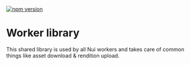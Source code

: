 <!--- when a new release happens, the VERSION and URL in the badge have to be manually updated because it's a private registry --->
[![npm version](https://img.shields.io/badge/%40nui%2Flibrary-0.0.11-blue.svg)](https://artifactory.corp.adobe.com/artifactory/npm-nui-release/@nui/library/-/@nui/library-0.0.11.tgz)

# Worker library

This shared library is used by all Nui workers and takes care of common things like asset download & rendition upload.

